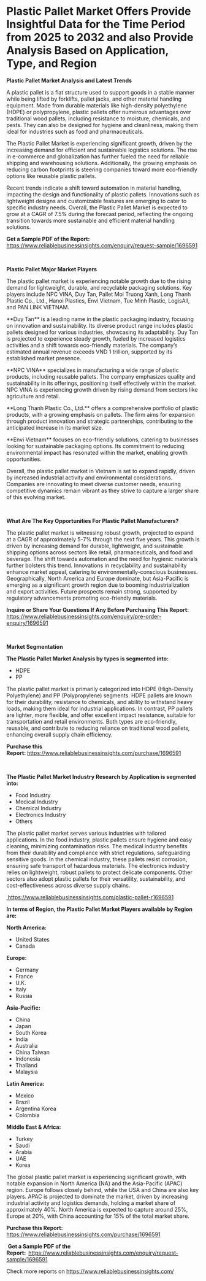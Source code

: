 <p><h1>Plastic Pallet Market Offers Provide Insightful Data for the Time Period from 2025 to 2032 and also Provide Analysis Based on Application, Type, and Region</h1></p><p><strong>Plastic Pallet Market Analysis and Latest Trends</strong></p>
<p><p>A plastic pallet is a flat structure used to support goods in a stable manner while being lifted by forklifts, pallet jacks, and other material handling equipment. Made from durable materials like high-density polyethylene (HDPE) or polypropylene, plastic pallets offer numerous advantages over traditional wood pallets, including resistance to moisture, chemicals, and pests. They can also be designed for hygiene and cleanliness, making them ideal for industries such as food and pharmaceuticals.</p><p>The Plastic Pallet Market is experiencing significant growth, driven by the increasing demand for efficient and sustainable logistics solutions. The rise in e-commerce and globalization has further fueled the need for reliable shipping and warehousing solutions. Additionally, the growing emphasis on reducing carbon footprints is steering companies toward more eco-friendly options like reusable plastic pallets. </p><p>Recent trends indicate a shift toward automation in material handling, impacting the design and functionality of plastic pallets. Innovations such as lightweight designs and customizable features are emerging to cater to specific industry needs. Overall, the Plastic Pallet Market is expected to grow at a CAGR of 7.5% during the forecast period, reflecting the ongoing transition towards more sustainable and efficient material handling solutions.</p></p>
<p><strong>Get a Sample PDF of the Report:&nbsp;</strong> <a href="https://www.reliablebusinessinsights.com/enquiry/request-sample/1696591?utm_campaign=2768&utm_medium=2&utm_source=Github&utm_content=ia&utm_term=01042025&utm_id=plastic-pallet">https://www.reliablebusinessinsights.com/enquiry/request-sample/1696591</a></p>
<p>&nbsp;</p>
<p><strong>Plastic Pallet Major Market Players</strong></p>
<p><p>The plastic pallet market is experiencing notable growth due to the rising demand for lightweight, durable, and recyclable packaging solutions. Key players include NPC VINA, Duy Tan, Pallet Moi Truong Xanh, Long Thanh Plastic Co., Ltd., Hanoi Plastics, Envi Vietnam, Tue Minh Plastic, LogisAll, and PAN LINK VIETNAM.</p><p>**Duy Tan** is a leading name in the plastic packaging industry, focusing on innovation and sustainability. Its diverse product range includes plastic pallets designed for various industries, showcasing its adaptability. Duy Tan is projected to experience steady growth, fueled by increased logistics activities and a shift towards eco-friendly materials. The company’s estimated annual revenue exceeds VND 1 trillion, supported by its established market presence.</p><p>**NPC VINA** specializes in manufacturing a wide range of plastic products, including reusable pallets. The company emphasizes quality and sustainability in its offerings, positioning itself effectively within the market. NPC VINA is experiencing growth driven by rising demand from sectors like agriculture and retail.</p><p>**Long Thanh Plastic Co., Ltd.** offers a comprehensive portfolio of plastic products, with a growing emphasis on pallets. The firm aims for expansion through product innovation and strategic partnerships, contributing to the anticipated increase in its market size.</p><p>**Envi Vietnam** focuses on eco-friendly solutions, catering to businesses looking for sustainable packaging options. Its commitment to reducing environmental impact has resonated within the market, enabling growth opportunities.</p><p>Overall, the plastic pallet market in Vietnam is set to expand rapidly, driven by increased industrial activity and environmental considerations. Companies are innovating to meet diverse customer needs, ensuring competitive dynamics remain vibrant as they strive to capture a larger share of this evolving market.</p></p>
<p>&nbsp;</p>
<p><strong>What Are The Key Opportunities For Plastic Pallet Manufacturers?</strong></p>
<p><p>The plastic pallet market is witnessing robust growth, projected to expand at a CAGR of approximately 5-7% through the next five years. This growth is driven by increasing demand for durable, lightweight, and sustainable shipping options across sectors like retail, pharmaceuticals, and food and beverage. The shift towards automation and the need for hygienic materials further bolsters this trend. Innovations in recyclability and sustainability enhance market appeal, catering to environmentally-conscious businesses. Geographically, North America and Europe dominate, but Asia-Pacific is emerging as a significant growth region due to booming industrialization and export activities. Future prospects remain strong, supported by regulatory advancements promoting eco-friendly materials.</p></p>
<p><strong>Inquire or Share Your Questions If Any Before Purchasing This Report:</strong> <a href="https://www.reliablebusinessinsights.com/enquiry/pre-order-enquiry/1696591?utm_campaign=2768&utm_medium=2&utm_source=Github&utm_content=ia&utm_term=01042025&utm_id=plastic-pallet">https://www.reliablebusinessinsights.com/enquiry/pre-order-enquiry/1696591</a></p>
<p>&nbsp;</p>
<p><strong>Market Segmentation</strong></p>
<p><strong>The Plastic Pallet Market Analysis by types is segmented into:</strong></p>
<p><ul><li>HDPE</li><li>PP</li></ul></p>
<p><p>The plastic pallet market is primarily categorized into HDPE (High-Density Polyethylene) and PP (Polypropylene) segments. HDPE pallets are known for their durability, resistance to chemicals, and ability to withstand heavy loads, making them ideal for industrial applications. In contrast, PP pallets are lighter, more flexible, and offer excellent impact resistance, suitable for transportation and retail environments. Both types are eco-friendly, reusable, and contribute to reducing reliance on traditional wood pallets, enhancing overall supply chain efficiency.</p></p>
<p><strong>Purchase this Report:&nbsp;</strong><a href="https://www.reliablebusinessinsights.com/purchase/1696591?utm_campaign=2768&utm_medium=2&utm_source=Github&utm_content=ia&utm_term=01042025&utm_id=plastic-pallet">https://www.reliablebusinessinsights.com/purchase/1696591</a></p>
<p>&nbsp;</p>
<p><strong>The Plastic Pallet Market Industry Research by Application is segmented into:</strong></p>
<p><ul><li>Food Industry</li><li>Medical Industry</li><li>Chemical Industry</li><li>Electronics Industry</li><li>Others</li></ul></p>
<p><p>The plastic pallet market serves various industries with tailored applications. In the food industry, plastic pallets ensure hygiene and easy cleaning, minimizing contamination risks. The medical industry benefits from their durability and compliance with strict regulations, safeguarding sensitive goods. In the chemical industry, these pallets resist corrosion, ensuring safe transport of hazardous materials. The electronics industry relies on lightweight, robust pallets to protect delicate components. Other sectors also adopt plastic pallets for their versatility, sustainability, and cost-effectiveness across diverse supply chains.</p></p>
<p><a href="https://www.reliablebusinessinsights.com/plastic-pallet-r1696591?utm_campaign=2768&utm_medium=2&utm_source=Github&utm_content=ia&utm_term=01042025&utm_id=plastic-pallet">&nbsp;https://www.reliablebusinessinsights.com/plastic-pallet-r1696591</a></p>
<p><strong>In terms of Region, the Plastic Pallet Market Players available by Region are:</strong></p>
<p>
    <p> <strong> North America: </strong>
        <ul>
            <li>United States</li>
            <li>Canada</li>
        </ul>
        </p> 
    <p> <strong> Europe: </strong>
        <ul>
            <li>Germany</li>
            <li>France</li>
            <li>U.K.</li>
            <li>Italy</li>
            <li>Russia</li>
        </ul>
        </p> 
    <p> <strong> Asia-Pacific: </strong>
        <ul>
            <li>China</li>
            <li>Japan</li>
            <li>South Korea</li>
            <li>India</li>
            <li>Australia</li>
            <li>China Taiwan</li>
            <li>Indonesia</li>
            <li>Thailand</li>
            <li>Malaysia</li>
        </ul>
        </p> 
    <p> <strong> Latin America: </strong>
        <ul>
            <li>Mexico</li>
            <li>Brazil</li>
            <li>Argentina Korea</li>
            <li>Colombia</li>
        </ul>
        </p> 
    <p> <strong> Middle East & Africa: </strong>
        <ul>
            <li>Turkey</li>
            <li>Saudi</li>
            <li>Arabia</li>
            <li>UAE</li>
            <li>Korea</li>
        </ul>
    </p>
    </p>
<p><p>The global plastic pallet market is experiencing significant growth, with notable expansion in North America (NA) and the Asia-Pacific (APAC) region. Europe follows closely behind, while the USA and China are also key players. APAC is projected to dominate the market, driven by increasing industrial activity and logistics demands, holding a market share of approximately 40%. North America is expected to capture around 25%, Europe at 20%, with China accounting for 15% of the total market share.</p></p>
<p><strong>Purchase this Report: </strong><a href="https://www.reliablebusinessinsights.com/purchase/1696591?utm_campaign=2768&utm_medium=2&utm_source=Github&utm_content=ia&utm_term=01042025&utm_id=plastic-pallet">https://www.reliablebusinessinsights.com/purchase/1696591</a></p>
<p>&nbsp;<strong>Get a Sample PDF of the Report:&nbsp;&nbsp;</strong><a href="https://www.reliablebusinessinsights.com/enquiry/request-sample/1696591?utm_campaign=2768&utm_medium=2&utm_source=Github&utm_content=ia&utm_term=01042025&utm_id=plastic-pallet">https://www.reliablebusinessinsights.com/enquiry/request-sample/1696591</a></p>
<p><strong></strong></p>
<p>Check more reports on <a href="https://www.reliablebusinessinsights.com/?utm_campaign=2768&utm_medium=2&utm_source=Github&utm_content=ia&utm_term=01042025&utm_id=plastic-pallet">https://www.reliablebusinessinsights.com/</a></p>